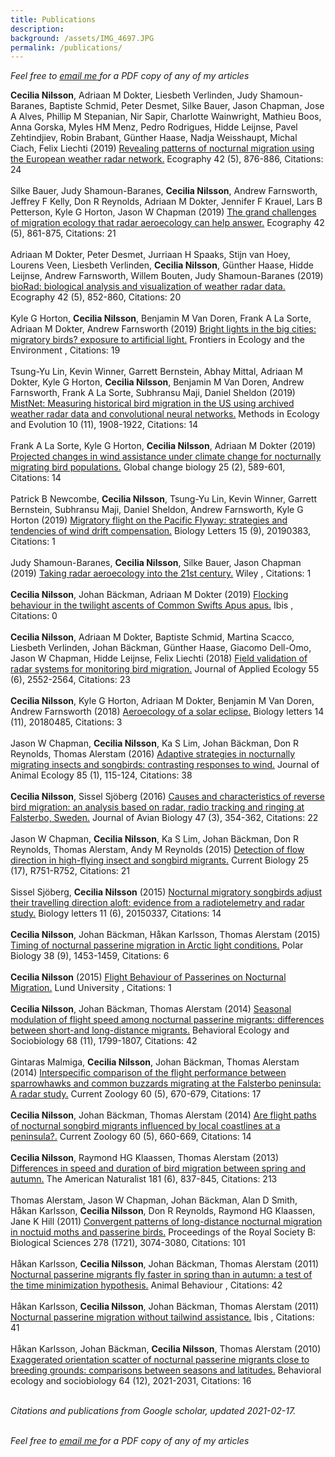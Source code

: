 ```yaml
---  
title: Publications  
description:  
background: /assets/IMG_4697.JPG  
permalink: /publications/  
---
```



<script type='text/javascript' src='https://d1bxh8uas1mnw7.cloudfront.net/assets/embed.js'></script>

*Feel free to*
<a href = "mailto:cecilia.nilsson709@gmail.com?subject=Paper%20request">
*email me* </a> *for a PDF copy of any of my articles*

**Cecilia Nilsson**, Adriaan M Dokter, Liesbeth Verlinden, Judy
Shamoun-Baranes, Baptiste Schmid, Peter Desmet, Silke Bauer, Jason
Chapman, Jose A Alves, Phillip M Stepanian, Nir Sapir, Charlotte
Wainwright, Mathieu Boos, Anna Gorska, Myles HM Menz, Pedro Rodrigues,
Hidde Leijnse, Pavel Zehtindjiev, Robin Brabant, Günther Haase, Nadja
Weisshaupt, Michal Ciach, Felix Liechti (2019) [Revealing patterns of
nocturnal migration using the European weather radar
network.](http://dx.doi.org/10.1111/ecog.04003) Ecography 42 (5),
876-886, Citations: 24 <span class="altmetric-embed"
data-badge-popover="right" data-badge-type="4"
data-doi="10.1111/ecog.04003" data-hide-no-mentions="true"
data-hide-less-than="10"></span> <br><br> Silke Bauer, Judy
Shamoun-Baranes, **Cecilia Nilsson**, Andrew Farnsworth, Jeffrey F
Kelly, Don R Reynolds, Adriaan M Dokter, Jennifer F Krauel, Lars B
Petterson, Kyle G Horton, Jason W Chapman (2019) [The grand challenges
of migration ecology that radar aeroecology can help
answer.](http://dx.doi.org/10.1111/ecog.04083) Ecography 42 (5),
861-875, Citations: 21 <span class="altmetric-embed"
data-badge-popover="right" data-badge-type="4"
data-doi="10.1111/ecog.04083" data-hide-no-mentions="true"
data-hide-less-than="10"></span> <br><br> Adriaan M Dokter, Peter
Desmet, Jurriaan H Spaaks, Stijn van Hoey, Lourens Veen, Liesbeth
Verlinden, **Cecilia Nilsson**, Günther Haase, Hidde Leijnse, Andrew
Farnsworth, Willem Bouten, Judy Shamoun-Baranes (2019) [bioRad:
biological analysis and visualization of weather radar
data.](http://dx.doi.org/10.1111/ecog.04028) Ecography 42 (5), 852-860,
Citations: 20 <span class="altmetric-embed" data-badge-popover="right"
data-badge-type="4" data-doi="10.1111/ecog.04028"
data-hide-no-mentions="true" data-hide-less-than="10"></span> <br><br>
Kyle G Horton, **Cecilia Nilsson**, Benjamin M Van Doren, Frank A La
Sorte, Adriaan M Dokter, Andrew Farnsworth (2019) [Bright lights in the
big cities: migratory birds? exposure to artificial
light.](http://dx.doi.org/10.1002/fee.2029) Frontiers in Ecology and the
Environment , Citations: 19 <span class="altmetric-embed"
data-badge-popover="right" data-badge-type="4"
data-doi="10.1002/fee.2029" data-hide-no-mentions="true"
data-hide-less-than="10"></span> <br><br> Tsung-Yu Lin, Kevin Winner,
Garrett Bernstein, Abhay Mittal, Adriaan M Dokter, Kyle G Horton,
**Cecilia Nilsson**, Benjamin M Van Doren, Andrew Farnsworth, Frank A La
Sorte, Subhransu Maji, Daniel Sheldon (2019) [MistNet: Measuring
historical bird migration in the US using archived weather radar data
and convolutional neural networks.](NA) Methods in Ecology and Evolution
10 (11), 1908-1922, Citations: 14 <span class="altmetric-embed"
data-badge-popover="right" data-badge-type="4" data-doi="NA"
data-hide-no-mentions="true" data-hide-less-than="10"></span> <br><br>
Frank A La Sorte, Kyle G Horton, **Cecilia Nilsson**, Adriaan M Dokter
(2019) [Projected changes in wind assistance under climate change for
nocturnally migrating bird
populations.](http://dx.doi.org/10.1111/gcb.14531) Global change biology
25 (2), 589-601, Citations: 14 <span class="altmetric-embed"
data-badge-popover="right" data-badge-type="4"
data-doi="10.1111/gcb.14531" data-hide-no-mentions="true"
data-hide-less-than="10"></span> <br><br> Patrick B Newcombe, **Cecilia
Nilsson**, Tsung-Yu Lin, Kevin Winner, Garrett Bernstein, Subhransu
Maji, Daniel Sheldon, Andrew Farnsworth, Kyle G Horton (2019) [Migratory
flight on the Pacific Flyway: strategies and tendencies of wind drift
compensation.](http://dx.doi.org/10.1098/rsbl.2019.0383) Biology Letters
15 (9), 20190383, Citations: 1 <span class="altmetric-embed"
data-badge-popover="right" data-badge-type="4"
data-doi="10.1098/rsbl.2019.0383" data-hide-no-mentions="true"
data-hide-less-than="10"></span> <br><br> Judy Shamoun-Baranes,
**Cecilia Nilsson**, Silke Bauer, Jason Chapman (2019) [Taking radar
aeroecology into the 21st
century.](http://dx.doi.org/10.1111/ecog.04582) Wiley , Citations: 1
<span class="altmetric-embed" data-badge-popover="right"
data-badge-type="4" data-doi="10.1111/ecog.04582"
data-hide-no-mentions="true" data-hide-less-than="10"></span> <br><br>
**Cecilia Nilsson**, Johan Bäckman, Adriaan M Dokter (2019) [Flocking
behaviour in the twilight ascents of Common Swifts Apus
apus.](http://dx.doi.org/10.1111/ibi.12704) Ibis , Citations: 0 <span
class="altmetric-embed" data-badge-popover="right" data-badge-type="4"
data-doi="10.1111/ibi.12704" data-hide-no-mentions="true"
data-hide-less-than="10"></span> <br><br> **Cecilia Nilsson**, Adriaan M
Dokter, Baptiste Schmid, Martina Scacco, Liesbeth Verlinden, Johan
Bäckman, Günther Haase, Giacomo Dell-Omo, Jason W Chapman, Hidde
Leijnse, Felix Liechti (2018) [Field validation of radar systems for
monitoring bird migration.](http://dx.doi.org/10.1111/1365-2664.13174)
Journal of Applied Ecology 55 (6), 2552-2564, Citations: 23 <span
class="altmetric-embed" data-badge-popover="right" data-badge-type="4"
data-doi="10.1111/1365-2664.13174" data-hide-no-mentions="true"
data-hide-less-than="10"></span> <br><br> **Cecilia Nilsson**, Kyle G
Horton, Adriaan M Dokter, Benjamin M Van Doren, Andrew Farnsworth (2018)
[Aeroecology of a solar
eclipse.](http://dx.doi.org/10.1098/rsbl.2018.0485) Biology letters 14
(11), 20180485, Citations: 3 <span class="altmetric-embed"
data-badge-popover="right" data-badge-type="4"
data-doi="10.1098/rsbl.2018.0485" data-hide-no-mentions="true"
data-hide-less-than="10"></span> <br><br> Jason W Chapman, **Cecilia
Nilsson**, Ka S Lim, Johan Bäckman, Don R Reynolds, Thomas Alerstam
(2016) [Adaptive strategies in nocturnally migrating insects and
songbirds: contrasting responses to
wind.](http://dx.doi.org/10.1111/1365-2656.12420) Journal of Animal
Ecology 85 (1), 115-124, Citations: 38 <span class="altmetric-embed"
data-badge-popover="right" data-badge-type="4"
data-doi="10.1111/1365-2656.12420" data-hide-no-mentions="true"
data-hide-less-than="10"></span> <br><br> **Cecilia Nilsson**, Sissel
Sjöberg (2016) [Causes and characteristics of reverse bird migration: an
analysis based on radar, radio tracking and ringing at Falsterbo,
Sweden.](http://dx.doi.org/10.1111/jav.00707) Journal of Avian Biology
47 (3), 354-362, Citations: 22 <span class="altmetric-embed"
data-badge-popover="right" data-badge-type="4"
data-doi="10.1111/jav.00707" data-hide-no-mentions="true"
data-hide-less-than="10"></span> <br><br> Jason W Chapman, **Cecilia
Nilsson**, Ka S Lim, Johan Bäckman, Don R Reynolds, Thomas Alerstam,
Andy M Reynolds (2015) [Detection of flow direction in high-flying
insect and songbird
migrants.](http://dx.doi.org/10.1016/j.cub.2015.07.074) Current Biology
25 (17), R751-R752, Citations: 21 <span class="altmetric-embed"
data-badge-popover="right" data-badge-type="4"
data-doi="10.1016/j.cub.2015.07.074" data-hide-no-mentions="true"
data-hide-less-than="10"></span> <br><br> Sissel Sjöberg, **Cecilia
Nilsson** (2015) [Nocturnal migratory songbirds adjust their travelling
direction aloft: evidence from a radiotelemetry and radar
study.](http://dx.doi.org/10.1098/rsbl.2015.0337) Biology letters 11
(6), 20150337, Citations: 14 <span class="altmetric-embed"
data-badge-popover="right" data-badge-type="4"
data-doi="10.1098/rsbl.2015.0337" data-hide-no-mentions="true"
data-hide-less-than="10"></span> <br><br> **Cecilia Nilsson**, Johan
Bäckman, Håkan Karlsson, Thomas Alerstam (2015) [Timing of nocturnal
passerine migration in Arctic light
conditions.](http://dx.doi.org/10.1007/s00300-015-1708-x) Polar Biology
38 (9), 1453-1459, Citations: 6 <span class="altmetric-embed"
data-badge-popover="right" data-badge-type="4"
data-doi="10.1007/s00300-015-1708-x" data-hide-no-mentions="true"
data-hide-less-than="10"></span> <br><br> **Cecilia Nilsson** (2015)
[Flight Behaviour of Passerines on Nocturnal Migration.](NA) Lund
University , Citations: 1 <span class="altmetric-embed"
data-badge-popover="right" data-badge-type="4" data-doi="NA"
data-hide-no-mentions="true" data-hide-less-than="10"></span> <br><br>
**Cecilia Nilsson**, Johan Bäckman, Thomas Alerstam (2014) [Seasonal
modulation of flight speed among nocturnal passerine migrants:
differences between short-and long-distance migrants.](NA) Behavioral
Ecology and Sociobiology 68 (11), 1799-1807, Citations: 42 <span
class="altmetric-embed" data-badge-popover="right" data-badge-type="4"
data-doi="NA" data-hide-no-mentions="true"
data-hide-less-than="10"></span> <br><br> Gintaras Malmiga, **Cecilia
Nilsson**, Johan Bäckman, Thomas Alerstam (2014) [Interspecific
comparison of the flight performance between sparrowhawks and common
buzzards migrating at the Falsterbo peninsula: A radar study.](NA)
Current Zoology 60 (5), 670-679, Citations: 17 <span
class="altmetric-embed" data-badge-popover="right" data-badge-type="4"
data-doi="NA" data-hide-no-mentions="true"
data-hide-less-than="10"></span> <br><br> **Cecilia Nilsson**, Johan
Bäckman, Thomas Alerstam (2014) [Are flight paths of nocturnal songbird
migrants influenced by local coastlines at a peninsula?.](NA) Current
Zoology 60 (5), 660-669, Citations: 14 <span class="altmetric-embed"
data-badge-popover="right" data-badge-type="4" data-doi="NA"
data-hide-no-mentions="true" data-hide-less-than="10"></span> <br><br>
**Cecilia Nilsson**, Raymond HG Klaassen, Thomas Alerstam (2013)
[Differences in speed and duration of bird migration between spring and
autumn.](http://dx.doi.org/10.1086/670335) The American Naturalist 181
(6), 837-845, Citations: 213 <span class="altmetric-embed"
data-badge-popover="right" data-badge-type="4" data-doi="10.1086/670335"
data-hide-no-mentions="true" data-hide-less-than="10"></span> <br><br>
Thomas Alerstam, Jason W Chapman, Johan Bäckman, Alan D Smith, Håkan
Karlsson, **Cecilia Nilsson**, Don R Reynolds, Raymond HG Klaassen, Jane
K Hill (2011) [Convergent patterns of long-distance nocturnal migration
in noctuid moths and passerine
birds.](http://dx.doi.org/10.1098/rspb.2011.0058) Proceedings of the
Royal Society B: Biological Sciences 278 (1721), 3074-3080, Citations:
101 <span class="altmetric-embed" data-badge-popover="right"
data-badge-type="4" data-doi="10.1098/rspb.2011.0058"
data-hide-no-mentions="true" data-hide-less-than="10"></span> <br><br>
Håkan Karlsson, **Cecilia Nilsson**, Johan Bäckman, Thomas Alerstam
(2011) [Nocturnal passerine migrants fly faster in spring than in
autumn: a test of the time minimization hypothesis.](NA) Animal
Behaviour , Citations: 42 <span class="altmetric-embed"
data-badge-popover="right" data-badge-type="4" data-doi="NA"
data-hide-no-mentions="true" data-hide-less-than="10"></span> <br><br>
Håkan Karlsson, **Cecilia Nilsson**, Johan Bäckman, Thomas Alerstam
(2011) [Nocturnal passerine migration without tailwind
assistance.](http://dx.doi.org/10.1111/j.1474-919x.2011.01130.x) Ibis ,
Citations: 41 <span class="altmetric-embed" data-badge-popover="right"
data-badge-type="4" data-doi="10.1111/j.1474-919x.2011.01130.x"
data-hide-no-mentions="true" data-hide-less-than="10"></span> <br><br>
Håkan Karlsson, Johan Bäckman, **Cecilia Nilsson**, Thomas Alerstam
(2010) [Exaggerated orientation scatter of nocturnal passerine migrants
close to breeding grounds: comparisons between seasons and
latitudes.](NA) Behavioral ecology and sociobiology 64 (12), 2021-2031,
Citations: 16 <span class="altmetric-embed" data-badge-popover="right"
data-badge-type="4" data-doi="NA" data-hide-no-mentions="true"
data-hide-less-than="10"></span>

<br>*Citations and publications from Google scholar, updated
2021-02-17.*

<br>*Feel free to*
<a href = "mailto:cecilia.nilsson709@gmail.com?subject=Paper%20request">
*email me* </a> *for a PDF copy of any of my articles*

